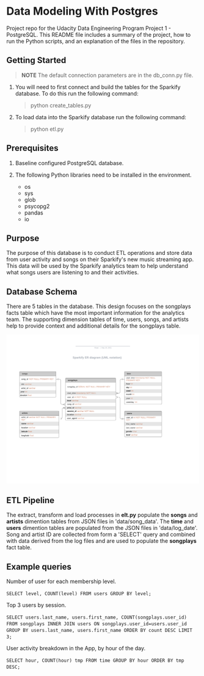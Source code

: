 # Data Modeling With Postgres

Project repo for the Udacity Data Engineering Program Project 1 - PostgreSQL.
This README file includes a summary of the project, how to run the Python scripts, and an explanation of the files in the repository.

## Getting Started

> **NOTE** The default connection parameters are in the db_conn.py file.

1. You will need to first connect and build the tables for the Sparkify database.  To do this run the following command:

    > python create_tables.py

2. To load data into the Sparkify database run the following command:

    >python etl.py

## Prerequisites

1. Baseline configured PostgreSQL database.

2. The following Python libraries need to be installed in the environment.
    * os
    * sys
    * glob
    * psycopg2
    * pandas
    * io

## Purpose

The purpose of this database is to conduct ETL operations and store data from user activity and songs on their Sparkify's new music streaming app.  
This data will be used by the Sparkify analytics team to help understand what songs users are listening to and their activities.

## Database Schema

There are 5 tables in the database. This design focuses on the songplays facts table which have the most important information for the analytics team.  The supporting dimension tables of time, users, songs, and artists help to provide context and additional details for the songplays table.

![ER_diagram](Sparkify_ER_diagram.png)

## ETL Pipeline

The extract, transform and load processes in **elt.py** populate the **songs** and **artists** dimention tables from JSON files in 'data/song_data'. The **time** and **users** dimention tables are populated from the JSON files in 'data/log_date'. Song and artist ID  are collected from form a 'SELECT' query and combined with data derived from the log files and are used to populate the **songplays** fact table.

## Example queries

Number of user for each membership level.

`SELECT level, COUNT(level) FROM users GROUP BY level;`

Top 3 users by session.

`SELECT users.last_name, users.first_name, COUNT(songplays.user_id) FROM songplays INNER JOIN users ON songplays.user_id=users.user_id GROUP BY users.last_name, users.first_name ORDER BY count DESC LIMIT 3;`

User activity breakdown in the App, by hour of the day.

`SELECT hour, COUNT(hour) tmp FROM time GROUP BY hour ORDER BY tmp DESC;`
